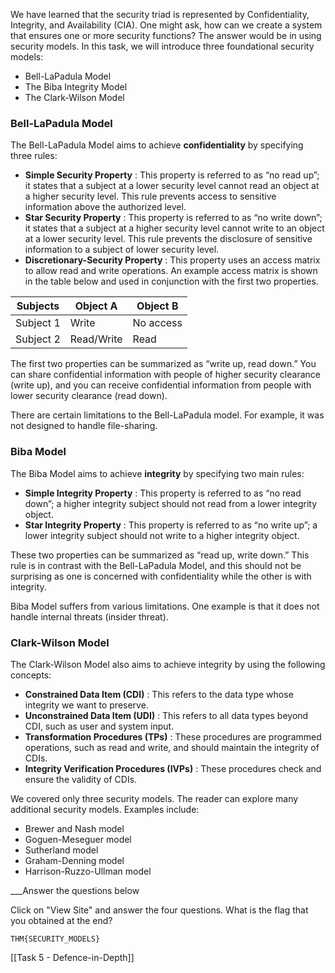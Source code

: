 We have learned that the security triad is represented by Confidentiality, Integrity, and Availability (CIA). One might ask, how can we create a system that ensures one or more security functions? The answer would be in using security models. In this task, we will introduce three foundational security models:

- Bell-LaPadula Model
- The Biba Integrity Model
- The Clark-Wilson Model

### Bell-LaPadula Model

The Bell-LaPadula Model aims to achieve **confidentiality** by specifying three rules:

- **Simple Security Property** : This property is referred to as “no read up”; it states that a subject at a lower security level cannot read an object at a higher security level. This rule prevents access to sensitive information above the authorized level.
- **Star Security Property** : This property is referred to as “no write down”; it states that a subject at a higher security level cannot write to an object at a lower security level. This rule prevents the disclosure of sensitive information to a subject of lower security level.
- **Discretionary-Security Property** : This property uses an access matrix to allow read and write operations. An example access matrix is shown in the table below and used in conjunction with the first two properties.

|Subjects|Object A|Object B|
|---|---|---|
|Subject 1|Write|No access|
|Subject 2|Read/Write|Read|

The first two properties can be summarized as “write up, read down.” You can share confidential information with people of higher security clearance (write up), and you can receive confidential information from people with lower security clearance (read down).

There are certain limitations to the Bell-LaPadula model. For example, it was not designed to handle file-sharing.

### Biba Model

The Biba Model aims to achieve **integrity** by specifying two main rules:

- **Simple Integrity Property** : This property is referred to as “no read down”; a higher integrity subject should not read from a lower integrity object.
- **Star Integrity Property** : This property is referred to as “no write up”; a lower integrity subject should not write to a higher integrity object.

These two properties can be summarized as “read up, write down.” This rule is in contrast with the Bell-LaPadula Model, and this should not be surprising as one is concerned with confidentiality while the other is with integrity.

Biba Model suffers from various limitations. One example is that it does not handle internal threats (insider threat).

### Clark-Wilson Model

The Clark-Wilson Model also aims to achieve integrity by using the following concepts:

- **Constrained Data Item (CDI)** : This refers to the data type whose integrity we want to preserve.
- **Unconstrained Data Item (UDI)** : This refers to all data types beyond CDI, such as user and system input.
- **Transformation Procedures (TPs)** : These procedures are programmed operations, such as read and write, and should maintain the integrity of CDIs.
- **Integrity Verification Procedures (IVPs)** : These procedures check and ensure the validity of CDIs.

We covered only three security models. The reader can explore many additional security models. Examples include:

- Brewer and Nash model
- Goguen-Meseguer model
- Sutherland model
- Graham-Denning model
- Harrison-Ruzzo-Ullman model


___Answer the questions below

Click on "View Site" and answer the four questions. What is the flag that you obtained at the end?
	
	THM{SECURITY_MODELS}


[[Task 5 - Defence-in-Depth]]
